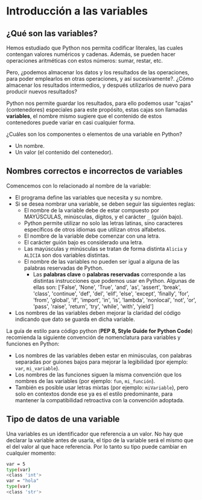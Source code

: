 # Introducción a las variables

## ¿Qué son las variables?

Hemos estudiado que Python nos permita codificar literales, las cuales contengan valores numéricos y cadenas. Además, se pueden hacer operaciones aritméticas con estos números: sumar, restar, etc. 

Pero, ¿podemos almacenar los datos y los resultados de las operaciones, para poder emplearlos en otras operaciones, y así sucesivamente?. ¿Cómo almacenar los resultados intermedios, y después utilizarlos de nuevo para producir nuevos resultados?

Python nos permite guardar los resultados, para ello podemos usar "cajas" (contenedores) especiales para este propósito, estas cajas son llamadas **variables**, el nombre mismo sugiere que el contenido de estos contenedores puede variar en casi cualquier forma.

¿Cuáles son los componentes o elementos de una variable en Python?

* Un nombre.
* Un valor (el contenido del contenedor).

## Nombres correctos e incorrectos de variables

Comencemos con lo relacionado al nombre de la variable:

* El programa define las variables que necesita y su nombre.
* Si se desea nombrar una variable, se deben seguir las siguientes reglas:
    * El nombre de la variable debe de estar compuesto por MAYÚSCULAS, minúsculas, dígitos, y el carácter `_` (guión bajo).
    * Python permite utilizar no solo las letras latinas, sino caracteres específicos de otros idiomas que utilizan otros alfabetos.
    * El nombre de la variable debe comenzar con una letra.
    * El carácter guión bajo es considerado una letra.
    * Las mayúsculas y minúsculas se tratan de forma distinta `Alicia` y `ALICIA` son dos variables distintas.
    * El nombre de las variables no pueden ser igual a alguna de las palabras reservadas de Python. 
        * Las **palabras clave** o  **palabras reservadas** corresponde a las distintas instrucciones que podemos usar en Python. Algunas de ellas son:
            ['False', 'None', 'True', 'and', 'as', 'assert', 'break', 'class', 'continue', 'def', 'del', 'elif', 'else', 'except', 'finally', 'for', 'from', 'global', 'if', 'import', 'in', 'is', 'lambda', 'nonlocal', 'not', 'or', 'pass', 'raise', 'return', 'try', 'while', 'with', 'yield']
* Los nombres de las variables deben mejorar la claridad del código indicando que dato se guarda en dicha variable.

La guía de estilo para código python (**PEP 8, Style Guide for Python Code**) recomienda la siguiente convención de nomenclatura para variables y funciones en Python:
 
* Los nombres de las variables deben estar en minúsculas, con palabras separadas por guiones bajos para mejorar la legibilidad (por ejemplo: `var`, `mi_variable`).
* Los nombres de las funciones siguen la misma convención que los nombres de las variables (por ejemplo: `fun`, `mi_función`).
* También es posible usar letras mixtas (por ejemplo: `miVariable`), pero solo en contextos donde ese ya es el estilo predominante, para mantener la compatibilidad retroactiva con la convención adoptada.

## Tipo de datos de una variable

Una variables es un identificador que referencia a un valor. No hay que declarar la variable antes de usarla, el tipo de la variable será el mismo que el del valor al que hace referencia. Por lo tanto su tipo puede cambiar en cualquier momento:

```bash
var = 5
type(var)
<class 'int'>
var = "hola"
type(var)
<class 'str'>
```
